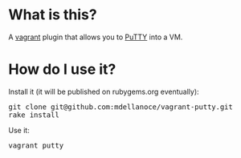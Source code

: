 # What is this?

A [vagrant](http://vagrantup.com) plugin that allows you to [PuTTY](http://www.chiark.greenend.org.uk/~sgtatham/putty/) into a VM.

# How do I use it?

Install it (it will be published on rubygems.org eventually):
<pre>
git clone git@github.com:mdellanoce/vagrant-putty.git
rake install
</pre>

Use it:
<pre>
vagrant putty
</pre>